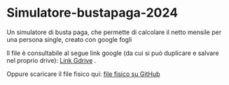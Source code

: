 # Simulatore-bustapaga-2024
Un simulatore di busta paga, che permette di calcolare il netto mensile per una persona single, creato con google fogli 

Il file è consultabile al segue link google (da cui si può duplicare e salvare nel proprio drive): [Link Gdrive](https://docs.google.com/spreadsheets/d/14sUSca3DYSjQJqYn2WSjsRmGI6WmMXB9/edit?usp=sharing&ouid=101509702111743375052&rtpof=true&sd=true) .

Oppure scaricare il file fisico qui: [file fisico su GitHub](https://github.com/nicdelillo/Simulatore-bustapaga-2024/blob/main/Simulazione_bustapaga_2024_v2.xlsx)

